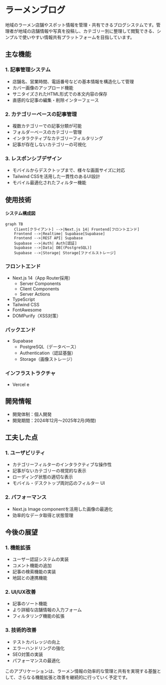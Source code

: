 # ラーメンブログ

地域のラーメン店舗やスポット情報を管理・共有できるブログシステムです。管理者が地域の店舗情報や写真を投稿し、カテゴリー別に整理して閲覧できる、シンプルで使いやすい情報共有プラットフォームを目指しています。

## 主な機能

### 1. 記事管理システム
- 店舗名、営業時間、電話番号などの基本情報を構造化して管理
- カバー画像のアップロード機能
- サニタイズされたHTML形式での本文内容の保存
- 直感的な記事の編集・削除インターフェース

### 2. カテゴリーベースの記事管理
- 複数カテゴリーでの記事分類が可能
- フォルダーベースのカテゴリー管理
- インタラクティブなカテゴリーフィルタリング
- 記事が存在しないカテゴリーの可視化

### 3. レスポンシブデザイン
- モバイルからデスクトップまで、様々な画面サイズに対応
- Tailwind CSSを活用した一貫性のあるUI設計
- モバイル最適化されたフィルター機能

## 使用技術

#### システム構成図
```mermaid
graph TB
    Client[クライアント] -->|Next.js 14| Frontend[フロントエンド]
    Frontend -->|Realtime| Supabase[Supabase]
    Frontend -->|REST API| Supabase
    Supabase -->|Auth| Auth[認証]
    Supabase -->|Data| DB[(PostgreSQL)]
    Supabase -->|Storage| Storage[ファイルストレージ]
```


### フロントエンド
- Next.js 14（App Router採用）
  - Server Components
  - Client Components
  - Server Actions
- TypeScript 
- Tailwind CSS
- FontAwesome
- DOMPurify（XSS対策）

### バックエンド
- Supabase
  - PostgreSQL（データベース）
  - Authentication（認証基盤）
  - Storage（画像ストレージ）

### インフラストラクチャ
- Vercel
e

## 開発情報

- 開発体制：個人開発
- 開発期間：2024年12月〜2025年2月(時間)

## 工夫した点

### 1. ユーザビリティ
- カテゴリーフィルターのインタラクティブな操作性
- 記事がないカテゴリーの視覚的な表示
- ローディング状態の適切な表示
- モバイル・デスクトップ両対応のフィルター UI

### 2. パフォーマンス
- Next.js Image componentを活用した画像の最適化
- 効率的なデータ取得と状態管理

## 今後の展望

### 1. 機能拡張
- ユーザー認証システムの実装
- コメント機能の追加
- 記事の検索機能の実装
- 地図との連携機能

### 2. UI/UX改善
- 記事のソート機能
- より詳細な店舗情報の入力フォーム
- フィルタリング機能の拡張

### 3. 技術的改善
- テストカバレッジの向上
- エラーハンドリングの強化
- SEO対策の実装
- パフォーマンスの最適化

このアプリケーションは、ラーメン情報の効率的な管理と共有を実現する基盤として、さらなる機能拡張と改善を継続的に行っていく予定です。
